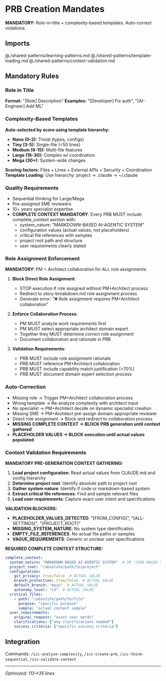 # PRB Creation Mandates

**MANDATORY:** Role-in-title + complexity-based templates. Auto-correct violations.

## Imports
@./shared-patterns/learning-patterns.md
@./shared-patterns/template-loading.md
@./shared-patterns/context-validation.md

## Mandatory Rules

### Role in Title
**Format:** "[Role] Description"
**Examples:** "[Developer] Fix auth", "[AI-Engineer] Add ML"

### Complexity-Based Templates
**Auto-selected by score using template hierarchy:**
- **Nano (0-2):** Trivial (typos, configs)
- **Tiny (3-5):** Single-file (<50 lines)
- **Medium (6-15):** Multi-file features
- **Large (16-30):** Complex w/ coordination
- **Mega (30+):** System-wide changes

**Scoring factors:** Files + Lines + External APIs + Security + Coordination
**Template Loading:** Use hierarchy: project → .claude → ~/.claude

### Quality Requirements
- Sequential thinking for Large/Mega
- Pre-assigned SME reviewers
- 10+ years specialist expertise
- **COMPLETE CONTEXT MANDATORY**: Every PRB MUST include complete_context section with:
  - system_nature: "MARKDOWN-BASED AI-AGENTIC SYSTEM"
  - configuration values (actual values, not placeholders)
  - critical file references with samples
  - project root path and structure
  - user requirements clearly stated

### Role Assignment Enforcement
**MANDATORY:** PM + Architect collaboration for ALL role assignments:

1. **Block Direct Role Assignment**: 
   - STOP execution if role assigned without PM+Architect process
   - Redirect to story-breakdown.md role assignment process
   - Generate error: "❌ Role assignment requires PM+Architect collaboration"

2. **Enforce Collaboration Process**:
   - PM MUST analyze work requirements first
   - PM MUST select appropriate architect domain expert
   - Together they MUST determine correct role assignment
   - Document collaboration and rationale in PRB

3. **Validation Requirements**:
   - PRB MUST include role assignment rationale
   - PRB MUST reference PM+Architect collaboration
   - PRB MUST include capability match justification (>70%)
   - PRB MUST document domain expert selection process

### Auto-Correction
- Missing role → Trigger PM+Architect collaboration process
- Wrong template → Re-analyze complexity with architect input
- No specialist → PM+Architect decide on dynamic specialist creation
- Missing SME → PM+Architect pre-assign domain-appropriate reviewer
- Direct role assignment → Block and redirect to collaboration process
- **MISSING COMPLETE CONTEXT → BLOCK PRB generation until context gathered**
- **PLACEHOLDER VALUES → BLOCK execution until actual values populated**

### Context Validation Requirements

**MANDATORY PRE-GENERATION CONTEXT GATHERING:**
1. **Load project configuration**: Read actual values from CLAUDE.md and config hierarchy
2. **Determine project root**: Identify absolute path to project root
3. **Gather system nature**: Identify if code or markdown-based system
4. **Extract critical file references**: Find and sample relevant files
5. **Load user requirements**: Capture exact user intent and specifications

**VALIDATION BLOCKERS:**
- **PLACEHOLDER_VALUES_DETECTED**: "[FROM_CONFIG]", "[ALL-SETTINGS]", "[PROJECT_ROOT]"
- **MISSING_SYSTEM_NATURE**: No system type identification
- **EMPTY_FILE_REFERENCES**: No actual file paths or samples
- **VAGUE_REQUIREMENTS**: Generic or unclear user specifications

**REQUIRED COMPLETE CONTEXT STRUCTURE:**
```yaml
complete_context:
  system_nature: "MARKDOWN-BASED AI-AGENTIC SYSTEM"  # OR "CODE-BASED SYSTEM"
  project_root: "/absolute/path/to/project"
  configuration:
    git_privacy: true/false  # ACTUAL VALUE
    branch_protection: true/false  # ACTUAL VALUE
    default_branch: "main"  # ACTUAL VALUE
    autonomy_level: "L3"  # ACTUAL VALUE
  critical_files:
    - path: "/absolute/path/to/file"
      purpose: "specific purpose"
      sample: "actual content sample"
  user_requirements:
    original_request: "exact user words"
    clarifications: ["any clarifications needed"]
    success_criteria: ["specific success criteria"]
```

## Integration
Commands: `/icc-analyze-complexity`, `/icc-create-prb`, `/icc-think-sequential`, `/icc-validate-context`

---
*Optimized: 113→35 lines*